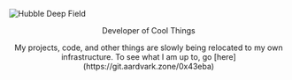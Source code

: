 ![Hubble Deep Field](https://raw.githubusercontent.com/Russell-Gill/Russell-Gill/main/home.png)
<p align="center">Developer of Cool Things</p>

<p align="center">My projects, code, and other things are slowly being relocated to my own infrastructure. To see what I am up to, go [here](https://git.aardvark.zone/0x43eba)</p>
